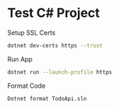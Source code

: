 # Test C# Project

Setup SSL Certs
```sh
dotnet dev-certs https --trust
```

Run App
```sh
dotnet run --launch-profile https
```

Format Code
```sh
Dotnet format TodoApi.sln
```